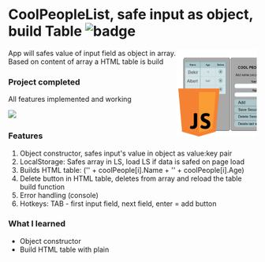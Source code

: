 # CoolPeopleList, safe input as object, build Table ![badge]

<img src="x_4github/cool people list.png" align="right"
     title="js crud table" width="163" height="178">

App will safes value of input field as object in array. Based on content of array
a HTML table is build

[badge]: https://img.shields.io/badge/status-stable-green.svg

### Project completed

All features implemented and working

![](version_preview.gif)

### Features

1. Object constructor, safes input's value in object as value:key pair
2. LocalStorage: Safes array in LS, load LS if data is safed on page load
3. Builds HTML table: ('<tr><td>' + coolPeople[i].Name + '</td><td>' + coolPeople[i].Age)
4. Delete button in HTML table, deletes from array and reload the table build function
5. Error handling (console)
6. Hotkeys: TAB - first input field, next field, enter = add button

### What I learned

- Object constructor
- Build HTML table with plain
